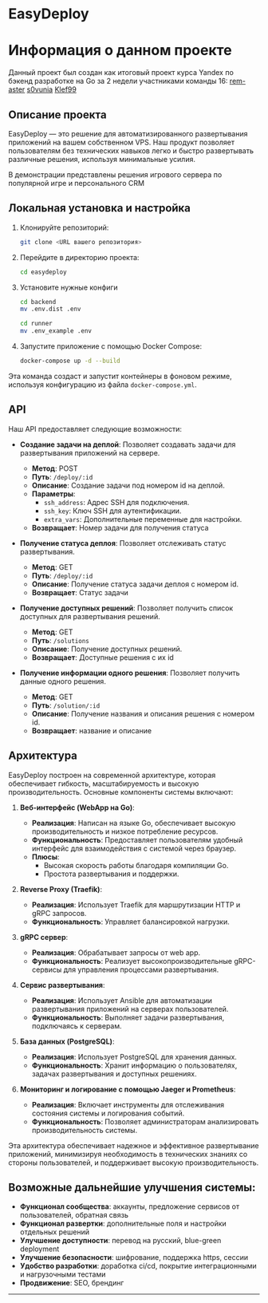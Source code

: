 # EasyDeploy

# Информация о данном проекте

Данный проект был создан как итоговый проект курса Yandex по бэкенд разработке на Go за 2 недели участниками команды 16:
[rem-aster](https://github.com/rem-aster)
[s0vunia](https://github.com/s0vunia)
[Klef99](https://github.com/Klef99)

## Описание проекта

EasyDeploy — это решение для автоматизированного развертывания приложений на вашем собственном VPS. Наш продукт позволяет пользователям без технических навыков легко и быстро развертывать различные решения, используя минимальные усилия.

В демонстрации представлены решения игрового сервера по популярной игре и персонального CRM

## Локальная установка и настройка

1. Клонируйте репозиторий:
   ```bash
   git clone <URL вашего репозитория>
   ```

2. Перейдите в директорию проекта:
   ```bash
   cd easydeploy
   ```

3. Установите нужные конфиги
   ```bash
   cd backend
   mv .env.dist .env
   ```

   ```bash
   cd runner
   mv .env_example .env
   ```


4. Запустите приложение с помощью Docker Compose:
   ```bash
   docker-compose up -d --build
   ```

Эта команда создаст и запустит контейнеры в фоновом режиме, используя конфигурацию из файла `docker-compose.yml`.


## API

Наш API предоставляет следующие возможности:

- **Создание задачи на деплой**: Позволяет создавать задачи для развертывания приложений на сервере.
  - **Метод**: POST
  - **Путь**: `/deploy/:id`
  - **Описание**: Создание задачи под номером id на деплой.
  - **Параметры**: 
    - `ssh_address`: Адрес SSH для подключения.
    - `ssh_key`: Ключ SSH для аутентификации.
    - `extra_vars`: Дополнительные переменные для настройки.
  - **Возвращает**: Номер задачи для получения статуса

- **Получение статуса деплоя**: Позволяет отслеживать статус развертывания.
  - **Метод**: GET
  - **Путь**: `/deploy/:id`
  - **Описание**: Получение статуса задачи деплоя с номером id.
  - **Возвращает**: Cтатус задачи

- **Получение доступных решений**: Позволяет получить список доступных для развертывания решений.
  - **Метод**: GET
  - **Путь**: `/solutions`
  - **Описание**: Получение доступных решений.
  - **Возвращает**: Доступные решения с их id

- **Получение информации одного решения**: Позволяет получить данные одного решения.
  - **Метод**: GET
  - **Путь**: `/solution/:id`
  - **Описание**: Получение названия и описания решения с номером id.
  - **Возвращает**: название и описание

## Архитектура

EasyDeploy построен на современной архитектуре, которая обеспечивает гибкость, масштабируемость и высокую производительность. Основные компоненты системы включают:

1. **Веб-интерфейс (WebApp на Go)**:
   - **Реализация**: Написан на языке Go, обеспечивает высокую производительность и низкое потребление ресурсов.
   - **Функциональность**: Предоставляет пользователям удобный интерфейс для взаимодействия с системой через браузер.
   - **Плюсы**:
     - Высокая скорость работы благодаря компиляции Go.
     - Простота развертывания и поддержки.

2. **Reverse Proxy (Traefik)**:
   - **Реализация**: Использует Traefik для маршрутизации HTTP и gRPC запросов.
   - **Функциональность**: Управляет балансировкой нагрузки.

3. **gRPC сервер**:
   - **Реализация**: Обрабатывает запросы от web app.
   - **Функциональность**: Реализует высокопроизводительные gRPC-сервисы для управления процессами развертывания.

4. **Сервис развертывания**:
   - **Реализация**: Использует Ansible для автоматизации развертывания приложений на серверах пользователей.
   - **Функциональность**: Выполняет задачи развертывания, подключаясь к серверам.

5. **База данных (PostgreSQL)**:
   - **Реализация**: Использует PostgreSQL для хранения данных.
   - **Функциональность**: Хранит информацию о пользователях, задачах развертывания и доступных решениях.

6. **Мониторинг и логирование с помощью Jaeger и Prometheus**:
   - **Реализация**: Включает инструменты для отслеживания состояния системы и логирования событий.
   - **Функциональность**: Позволяет администраторам анализировать производительность системы.

Эта архитектура обеспечивает надежное и эффективное развертывание приложений, минимизируя необходимость в технических знаниях со стороны пользователей, и поддерживает высокую производительность.

## Возможные дальнейшие улучшения системы:

- **Функционал сообщества**: аккаунты, предложение сервисов от пользователей, обратная связь
- **Функционал развертки**: дополнительные поля и настройки отдельных решений
- **Улучшение доступности**: перевод на русский, blue-green deployment
- **Улучшение безопасности**: шифрование, поддержка https, сессии
- **Удобство разработки**: доработка ci/cd, покрытие интеграционными и нагрузочными тестами
- **Продвижение**: SEO, брендинг
---
